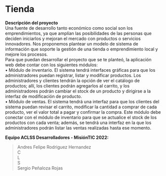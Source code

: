 # Tienda

<b>Descripción del proyecto</b><br>
Una fuente de desarrollo tanto económico como social son los 
emprendimientos, ya que amplían las posibilidades de las personas que 
deciden iniciarlos y mejoran el mercado con productos o servicios 
innovadores. Nos proponemos plantear un modelo de sistema de 
información que soporte la gestión de una tienda o emprendimiento local y 
mejore los procesos.<br>
Para que puedan desarrollar el proyecto que se te planteó, la aplicación web 
debe contar con los siguientes módulos: <br>
• Módulo de inventario. El sistema tendrá interfaces gráficas para que los 
administradores puedan registrar, listar y modificar productos. Los 
administradores y clientes tendrán la opción de ver el catálogo de productos; 
allí, los clientes podrán agregarlos al carrito, y los administradores podrán 
cambiar el stock de un producto y dirigirse a la interfaz de modificación de 
producto. <br>
• Módulo de ventas. El sistema tendrá una interfaz para que los clientes del 
sistema puedan revisar el carrito, modificar la cantidad a comprar de cada 
producto, ver el valor total a pagar y confirmar la compra. Este módulo debe 
conectar con el módulo de inventario para que se actualice el stock de los 
productos con cada venta; además, se tendrá una interfaz en la que los 
administradores podrán listar las ventas realizadas hasta ese momento.<br>

<b>Equipo ACLSS Desarrolladores - MisiónTIC 2022:</b>
> Andres Felipe Rodriguez Hernandez<br>
> C<br>
> L<br>
> S<br>
> Sergio Peñaloza Rojas<br>